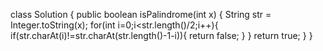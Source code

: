 ​class Solution {
    public boolean isPalindrome(int x) {
        String str = Integer.toString(x);
        for(int i=0;i<str.length()/2;i++){
            if(str.charAt(i)!=str.charAt(str.length()-1-i)){
                return false;
            }
        }
        return true;
    }
}
